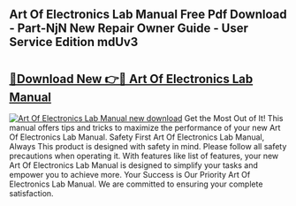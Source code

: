 ## Art Of Electronics Lab Manual Free Pdf Download - Part-NjN New Repair Owner Guide - User Service Edition mdUv3

# <h2><a href="http://bc32629.oget.top/?id=Art+Of+Electronics+Lab+Manual">🔗Download New 👉🔴 Art Of Electronics Lab Manual</a></h2>

[![Art Of Electronics Lab Manual new download](https://i.imgur.com/5g1atiW.png)](http://bc32629.oget.top/?id=Art+Of+Electronics+Lab+Manual)
Get the Most Out of It! This manual offers tips and tricks to maximize the performance of your new Art Of Electronics Lab Manual. Safety First Art Of Electronics Lab Manual, Always This product is designed with safety in mind. Please follow all safety precautions when operating it. With features like list of features, your new Art Of Electronics Lab Manual is designed to simplify your tasks and empower you to achieve more. Your Success is Our Priority Art Of Electronics Lab Manual. We are committed to ensuring your complete satisfaction.
